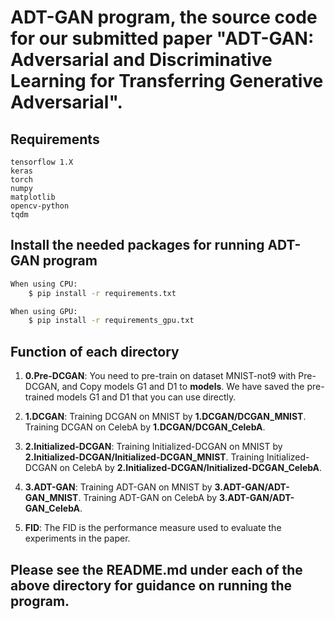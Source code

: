 ##
# ADT-GAN program, the source code for our submitted paper "ADT-GAN: Adversarial and Discriminative Learning for Transferring Generative Adversarial".
##

## Requirements
	tensorflow 1.X
	keras
	torch
	numpy
	matplotlib
	opencv-python
	tqdm

## Install the needed packages for running ADT-GAN program
```bash
When using CPU:
    $ pip install -r requirements.txt

When using GPU:
    $ pip install -r requirements_gpu.txt
```


## Function of each directory
1. **0.Pre-DCGAN**: You need to pre-train on dataset MNIST-not9 with Pre-DCGAN, and Copy models G1 and D1 to **models**. We have saved the pre-trained models G1 and D1 that you can use directly.

2. **1.DCGAN**: Training DCGAN on MNIST by **1.DCGAN/DCGAN_MNIST**. Training DCGAN on CelebA by **1.DCGAN/DCGAN_CelebA**.

3. **2.Initialized-DCGAN**: Training Initialized-DCGAN on MNIST by **2.Initialized-DCGAN/Initialized-DCGAN_MNIST**. Training Initialized-DCGAN on CelebA by **2.Initialized-DCGAN/Initialized-DCGAN_CelebA**.

4. **3.ADT-GAN**: Training ADT-GAN on MNIST by **3.ADT-GAN/ADT-GAN_MNIST**. Training ADT-GAN on CelebA by **3.ADT-GAN/ADT-GAN_CelebA**.

5. **FID**: The FID is the performance measure used to evaluate the experiments in the paper. 

## Please see the README.md under each of the above directory for guidance on running the program.

##
